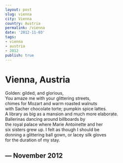 ```yaml
---
layout: post
slug: vienna
city: Vienna
country: Austria
permalink: /vienna
date: '2012-11-03'
tags:
- vienna
- austria
- 2012
publish: true
---
```


<div class="poem">
<h1>Vienna, Austria</h1>
<p>Golden: gilded, and glorious,<br>
You amaze me with your glittering streets,<br>
chimes for Mozart and warm roasted walnuts<br>
with Sacher chocolate torte; pumpkin spice lattes.<br>
A library as big as a mansion and much more elaborate.<br>
Ballerinas dancing around billboards by<br>
the royal palace where Marie Antoinette and her<br>
six sisters grew up. I felt as though I should be<br>
donning a glittering ball gown, or lacey silk gloves<br>
for the duration of my stay.<br></p>
<h2>&mdash; November 2012</h2>
</div>

<script type="text/javascript">
  WebFontConfig = {
    google: { families: [ 'Linden+Hill::latin' ] }
  };
  (function() {
    var wf = document.createElement('script');
    wf.src = ('https:' == document.location.protocol ? 'https' : 'http') +
      '://ajax.googleapis.com/ajax/libs/webfont/1/webfont.js';
    wf.type = 'text/javascript';
    wf.async = 'true';
    var s = document.getElementsByTagName('script')[0];
    s.parentNode.insertBefore(wf, s);
  })(); </script>